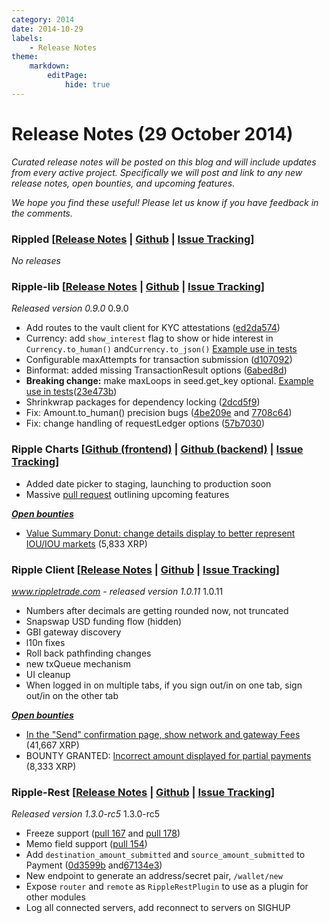 ```yaml
---
category: 2014
date: 2014-10-29
labels:
    - Release Notes
theme:
    markdown:
        editPage:
            hide: true
---
```

# Release Notes (29 October 2014)

*Curated release notes will be posted on this blog and will include updates from every active project. Specifically we will post and link to any new release notes, open bounties, and upcoming features.*

*We hope you find these useful! Please let us know if you have feedback in the comments.*

### **Rippled [[Release Notes](https://ripple.com/wiki/Category:Rippled_release_notes) | [Github](https://github.com/ripple/rippled) | [Issue Tracking](https://ripplelabs.atlassian.net/secure/RapidBoard.jspa?rapidView=25)]**

*No releases*

### **Ripple-lib [[Release Notes](https://github.com/ripple/ripple-lib/releases) | [Github](https://github.com/ripple/ripple-lib) | [Issue Tracking](https://github.com/ripple/ripple-lib/issues)]**

*Released version 0.9.0* 0.9.0

-   Add routes to the vault client for KYC attestations ([ed2da574](https://github.com/ripple/ripple-lib/commit/ed2da57475acf5e9d2cf3373858f4274832bd83f))
-   Currency: add `show_interest` flag to show or hide interest in `Currency.to_human()` and`Currency.to_json()` [Example use in tests](https://github.com/ripple/ripple-lib/blob/947ec3edc2e7c8f1ef097e496bf552c74366e749/test/currency-test.js#L123)
-   Configurable maxAttempts for transaction submission ([d107092](https://github.com/ripple/ripple-lib/commit/d10709254061e9e4416d2cb78b5cac1ec0d7ffa5))
-   Binformat: added missing TransactionResult options ([6abed8d](https://github.com/ripple/ripple-lib/commit/6abed8dd5311765b2eb70505dadbdf5121439ca8))
-   **Breaking change:** make maxLoops in seed.get\_key optional. [Example use in tests](https://github.com/ripple/ripple-lib/blob/23e473b6886c457781949c825b3ff48b3984e51f/test/seed-test.js)([23e473b](https://github.com/ripple/ripple-lib/commit/23e473b6886c457781949c825b3ff48b3984e51f))
-   Shrinkwrap packages for dependency locking ([2dcd5f9](https://github.com/ripple/ripple-lib/commit/2dcd5f94fbc71200eb08a5044c76ef94f7971913))
-   Fix: Amount.to\_human() precision bugs ([4be209e](https://github.com/ripple/ripple-lib/commit/4be209e286b5b209bec7bcd1212098985e15ff2f) and [7708c64](https://github.com/ripple/ripple-lib/commit/7708c64576e70ce3ac190442daceb30e4446aab7))
-   Fix: change handling of requestLedger options ([57b7030](https://github.com/ripple/ripple-lib/commit/57b70300f5f0c7534ede118ddbb5d8762668a4f8))

### **Ripple Charts [[Github (frontend)](https://github.com/ripple/ripplecharts-frontend) | [Github (backend)](https://github.com/ripple/ripple-data-api) | [Issue Tracking](https://ripplelabs.atlassian.net/browse/RC/?selectedTab=com.atlassian.jira.jira-projects-plugin:summary-panel)]**

-   Added date picker to staging, launching to production soon
-   Massive [pull request](https://github.com/ripple/ripplecharts-frontend/commit/c656f71d6655ee79755f212393d3107861a9c227) outlining upcoming features

[***Open bounties***](https://www.bountysource.com/trackers/3954022-ripple-charts)

-   [Value Summary Donut: change details display to better represent IOU/IOU markets](https://www.bountysource.com/issues/3597514-value-summary-donut-change-details-display-to-better-represent-iou-iou-markets) (5,833 XRP)

### **Ripple Client [[Release Notes](https://github.com/ripple/ripple-client/releases) | [Github](https://github.com/ripple/ripple-client) | [Issue Tracking](https://ripplelabs.atlassian.net/secure/RapidBoard.jspa?rapidView=2&view=planning&selectedIssue=RT-1990&quickFilter=38&epics=visible)]**

*www.rippletrade.com - released version 1.0.11* 1.0.11

-   Numbers after decimals are getting rounded now, not truncated
-   Snapswap USD funding flow (hidden)
-   GBI gateway discovery
-   l10n fixes
-   Roll back pathfinding changes
-   new txQueue mechanism
-   UI cleanup
-   When logged in on multiple tabs, if you sign out/in on one tab, sign out/in on the other tab

**[*Open bounties*](https://www.bountysource.com/trackers/3604734-ripple-trade)**

-   [In the "Send" confirmation page, show network and gateway Fees](https://www.bountysource.com/issues/2842674-in-the-send-confirmation-page-show-network-and-gateway-fees) (41,667 XRP)
-   BOUNTY GRANTED: [Incorrect amount displayed for partial payments](https://www.bountysource.com/issues/2842476-incorrect-amount-displayed-for-partial-payments) (8,333 XRP)

### **Ripple-Rest [[Release Notes](https://github.com/ripple/ripple-rest/releases) | [Github](https://github.com/ripple/ripple-rest) | [Issue Tracking](https://ripplelabs.atlassian.net/browse/RA/?selectedTab=com.atlassian.jira.jira-projects-plugin:summary-panel)]**

*Released version 1.3.0-rc5* 1.3.0-rc5

-   Freeze support ([pull 167](https://github.com/ripple/ripple-rest/pull/167) and [pull 178](https://github.com/ripple/ripple-rest/pull/178))
-   Memo field support ([pull 154](https://github.com/ripple/ripple-rest/pull/154))
-   Add `destination_amount_submitted` and `source_amount_submitted` to Payment ([0d3599b](https://github.com/ripple/ripple-rest/commit/0d3599b4057c5cb884eade6bc11c978f8770c943) and[67134e3](https://github.com/ripple/ripple-rest/commit/67134e3ef57b808fc193f2f62579c5681aeb49cc))
-   New endpoint to generate an address/secret pair, `/wallet/new`
-   Expose `router` and `remote` as `RippleRestPlugin` to use as a plugin for other modules
-   Log all connected servers, add reconnect to servers on SIGHUP
